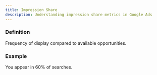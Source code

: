 ```yaml
---
title: Impression Share
description: Understanding impression share metrics in Google Ads
---
```


### Definition
Frequency of display compared to available opportunities.

### Example
You appear in 60% of searches.
